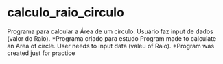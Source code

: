 # calculo_raio_circulo
Programa para calcular a Área de um círculo. Usuário faz input de dados (valor do Raio). *Programa criado para estudo
Program made to calculate an Area of circle. User needs to input data (valeu of Raio). *Program was created just for practice
